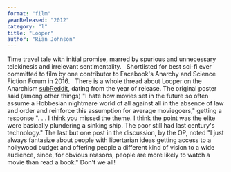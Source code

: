 ```yaml
---
format: "film"
yearReleased: "2012"
category: "l"
title: "Looper"
author: "Rian Johnson"
---
```

Time travel tale with initial promise, marred by spurious  and unnecessary telekinesis and irrelevant sentimentality.
 
Shortlisted for best sci-fi ever committed to film by one  contributor to Facebook's Anarchy and Science Fiction Forum in 2016.
 
There is a whole thread about Looper on the  Anarchism <a href="https://www.reddit.com/r/Anarchism/comments/13h38o/looper/"> subReddit</a>, dating from the year of release. The original poster said (among  other things) "I hate how movies set in the future so often assume a Hobbesian  nightmare world of all against all in the absence of law and order and reinforce  this assumption for average moviegoers," getting a response ". . . I think you  missed the theme. I think the point was the elite were basically plundering a  sinking ship. The poor still had last century's technology." The last but one  post in the discussion, by the OP, noted "I just always fantasize about people  with libertarian ideas getting access to a hollywood budget and offering people  a different kind of vision to a wide audience, since, for obvious reasons,  people are more likely to watch a movie than read a book." Don't we all!